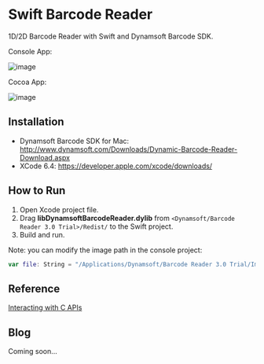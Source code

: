 # Swift Barcode Reader
1D/2D Barcode Reader with Swift and Dynamsoft Barcode SDK.

Console App:

![image](http://www.codepool.biz/wp-content/uploads/2015/08/swift_barcode_console.png)

Cocoa App:

![image](http://www.codepool.biz/wp-content/uploads/2015/08/Swift_barcode_reader.png)

Installation
-------------
* Dynamsoft Barcode SDK for Mac: http://www.dynamsoft.com/Downloads/Dynamic-Barcode-Reader-Download.aspx
* XCode 6.4: https://developer.apple.com/xcode/downloads/

How to Run
----------
1. Open Xcode project file.
2. Drag **libDynamsoftBarcodeReader.dylib** from ``<Dynamsoft/Barcode Reader 3.0 Trial>/Redist/`` to the Swift project.
3. Build and run.

Note: you can modify the image path in the console project:

```Swift
var file: String = "/Applications/Dynamsoft/Barcode Reader 3.0 Trial/Images/AllSupportedBarcodeTypes.tif" // barcode file
```

Reference
---------
[Interacting with C APIs][1]

Blog
----
Coming soon...

[1]:https://developer.apple.com/library/prerelease/ios/documentation/Swift/Conceptual/BuildingCocoaApps/InteractingWithCAPIs.html#//apple_ref/doc/uid/TP40014216-CH8-ID17
